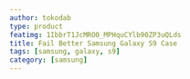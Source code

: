 ```yaml
---
author: tokodab
type: product
featimg: 1IbbrT1JcMRO0_MPHquCYlb90ZP3uQLds
title: Fail Better Samsung Galaxy S9 Case
tags: [samsung, galaxy, s9]
category: [samsung]
---
```

